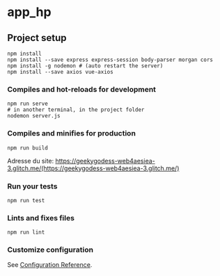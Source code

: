 # app_hp

## Project setup
```
npm install
npm install --save express express-session body-parser morgan cors
npm install -g nodemon # (auto restart the server)
npm install --save axios vue-axios
```

### Compiles and hot-reloads for development
```
npm run serve
# in another terminal, in the project folder
nodemon server.js
```

### Compiles and minifies for production
```
npm run build
```
Adresse du site:
https://geekygodess-web4aesiea-3.glitch.me/(https://geekygodess-web4aesiea-3.glitch.me/)

### Run your tests
```
npm run test
```

### Lints and fixes files
```
npm run lint
```

### Customize configuration
See [Configuration Reference](https://cli.vuejs.org/config/).
